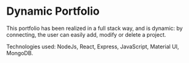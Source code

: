 # Dynamic Portfolio

This portfolio has been realized in a full stack way, and is dynamic: by connecting, the user can easily add, modify or delete a project.

Technologies used: NodeJs, React, Express, JavaScript, Material UI, MongoDB. 
